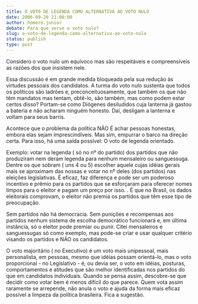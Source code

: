 ```yaml
---
title: O VOTO DE LEGENDA COMO ALTERNATIVA AO VOTO NULO
date: 2006-09-20 21:00:00
author: homero.junior
debate: Para que serve o voto nulo?
slug: o-voto-de-legenda-como-alternativa-ao-voto-nulo
status: publish 
type: post
---
```


Considero o voto nulo um equívoco mas são respeitáveis e compreensíveis as razões dos que insistem nele. 


Essa discussão é em grande medida bloqueada pela sua redução às virtudes pessoais dos candidatos. A turma do voto nulo sustenta que todos os políticos são ladrões e, preconceituosamente, que também os que não têm mandatos mas tentam, obtê-lo, são também, mas como podem estar certos disso? Portam-se como Diógenes desiludidos cuja lanterna já gastou a bateria e não acharam ninguém honesto. Daí, desligam a lanterna e voltam para seus barris.


Acontece que o problema da política NÃO É achar pessoas honestas, embora elas sejam imprescindíveis. Mas sim, empurrar o barco na direção certa. Para isso, há uma saída possível: O voto de legenda orientado.


Exemplo: votar na legenda ( só no nº do partido) dos partidos que não produziram nem deram legenda para nenhum mensaleiro ou sanguessuga. Dentre os que sobram ( uns 4 ou 5) escolher aquele cujas idéias gerais mais se aproximam das nossas e votar no nº deles (dos partidos) nas eleições legislativas. É eficaz, faz diferença e pode ser um poderoso incentivo e prêmio para os partidos que se esforçaram para oferecer nomes limpos para o eleitor e pagam um preço por isso. . É que no Brasil, os dados eleitorais comprovam, o eleitor não premia os partidos que têm esse tipo de preocupação.  



Sem partidos não há democracia. Sem punições e recompensas aos partidos nenhum sistema de escolha democrático funcionará e, em última instância, só o eleitor pode premiar ou punir. Citei mensaleiros e sanguessugas só como exemplo, mas pode-se criar e usar qualquer critério visando os partidos e NÃO os candidatos.


O voto majoritário ( no Executivo) é um voto mais unipessoal, mais personalista, em pessoas, mesmo que idéias possam orientá-lo, mas o voto proporcional - no Legislativo - é, ou devia ser, o voto em idéias, posturas, comportamentos e atitudes que são melhor identificadas nos partidos do que em candidatos individuais. Quando se pensa assim, descobre-se que decidir como votar bem é menos difícil do que parece. Quem vota assim raramente se arrepende, não anula o voto e ajuda da forma mais eficaz possível a limpeza da política brasileira. Fica a sugestão.  



